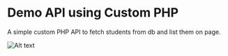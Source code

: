# Demo API using Custom PHP

A simple custom PHP API to fetch students from db and list them on page.

<img src="https://codeleftover.com/demo.png" alt="Alt text">
